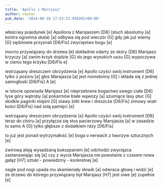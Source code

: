 ```yaml
---
title: 'Apollo i Marsjasz'
author: reuter
pub_date: '2014-09-10 17:53:23.936201+00:00'
---
```


właściwy pojedynek [e]
Apollona z Marsjaszem [D6]
(słuch absolutny [a]
kontra ogromna skala) [a]
odbywa się pod wieczór [G]
gdy jak już wiemy [G]
sędziowie przyznali [D6/Fis]
 zwycięstwo bogu [e]

mocno przywiązany do drzewa [e]
dokładnie odarty ze skóry [D6]
Marsjasz krzyczy [a]
zanim krzyk dojdzie [G]
do jego wysokich uszu [G]
wypoczywa w cieniu tego krzyku [D6/Fis e]

wstrząsany dreszczem obrzydzenia [e]
Apollo czyści swój instrument [D6]
tylko z pozoru [a]
głos Marsjasza [a]
jest monotonny [G]
i składa się z jednej samogłoski [D6/Fis]
A [e]

w istocie opowiada Marsjasz [e]
nieprzebrane bogactwo swego ciała [D6]
łyse góry wątroby [a]
pokarmów białe wąwozy [a]
szumiące lasy płuc [G]
słodkie pagórki mięśni [G]
stawy żółć krew i dreszcze [D6/Fis]
zimowy wiatr kości [D6/Fis]
nad solą pamięci [e]

wstrząsany dreszczem obrzydzenia [e]
Apollo czyści swój instrument [D6]
teraz do chóru [a]
przyłącza się stos pacierzowy Marsjasza [a]
w zasadzie to samo A [G]
tylko głębsze z dodatkiem rdzy [D6/Fis]

to już jest ponad wytrzymałość [e]
boga o nerwach z tworzyw sztucznych [e]

żwirową aleją wysadzaną bukszpanem [e]
odchodzi zwycięzca zastanawiając się [a]
czy z wycia Marsjasza nie powstanie z czasem nowa gałąź [H7]
sztuki - powiedzmy - konkretnej [e]

nagle  pod nogi upada mu skamieniały słowik [a]
odwraca głowę i widzi [e]
że drzewo do którego przywiązany był Marsjasz [H7]
jest siwe [e]
zupełnie [e]